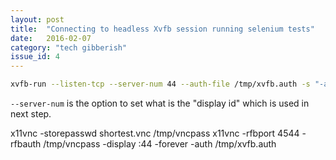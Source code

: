 ```yaml
---
layout: post
title:  "Connecting to headless Xvfb session running selenium tests"
date:   2016-02-07
category: "tech gibberish"
issue_id: 4
---
```


```bash
xvfb-run --listen-tcp --server-num 44 --auth-file /tmp/xvfb.auth -s "-ac -screen 0 1920x1080x24" java -jar selenium.jar
```

```--server-num``` is the option to set what is the "display id" which is used in next step.


x11vnc -storepasswd shortest.vnc /tmp/vncpass
x11vnc -rfbport 4544 -rfbauth /tmp/vncpass -display :44 -forever -auth /tmp/xvfb.auth
